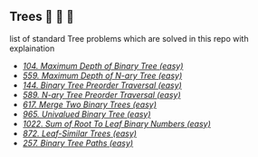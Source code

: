 ## Trees :evergreen_tree: :deciduous_tree: :palm_tree: 
list of standard Tree problems which are solved in this repo with explaination

* *[104. Maximum Depth of Binary Tree (easy)](https://leetcode.com/problems/maximum-depth-of-binary-tree/)*
* *[559. Maximum Depth of N-ary Tree (easy)](https://leetcode.com/problems/maximum-depth-of-n-ary-tree/)*
* *[144. Binary Tree Preorder Traversal (easy)](https://leetcode.com/problems/binary-tree-preorder-traversal/)*
* *[589. N-ary Tree Preorder Traversal (easy)](https://leetcode.com/problems/n-ary-tree-preorder-traversal/)*
* *[617. Merge Two Binary Trees (easy)](https://leetcode.com/problems/merge-two-binary-trees/)*
* *[965. Univalued Binary Tree (easy)](https://leetcode.com/problems/univalued-binary-tree/)*
* *[1022. Sum of Root To Leaf Binary Numbers (easy)](https://leetcode.com/problems/sum-of-root-to-leaf-binary-numbers/)*
* *[872. Leaf-Similar Trees (easy)](https://leetcode.com/problems/leaf-similar-trees/)*
* *[257. Binary Tree Paths (easy)](https://leetcode.com/problems/binary-tree-paths/)*